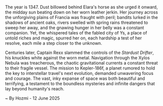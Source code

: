 
The year is 1347.  Dust billowed behind Elara's horse as she urged it onward, the midday sun beating down on her worn leather jerkin.  Her journey across the unforgiving plains of Francia was fraught with peril; bandits lurked in the shadows of ancient oaks, rivers swelled with spring rains threatened to sweep her away, and the gnawing hunger in her belly was a constant companion. Yet, the whispered tales of the fabled city of Ys, a place of untold riches and magic, spurred her on, each hardship a test of her resolve, each mile a step closer to the unknown.

Centuries later, Captain Rexx slammed the controls of the *Stardust Drifter*, his knuckles white against the worn metal.  Navigation through the Xylos Nebula was treacherous, the chaotic gravitational currents a constant threat to their fragile vessel. The mission to Kepler-186f, a planet rumored to hold the key to interstellar travel's next evolution, demanded unwavering focus and courage.  The vast, inky expanse of space was both beautiful and terrifying, a testament to the boundless mysteries and infinite dangers that lay beyond humanity's reach.

~ By Hozmi - 12 June 2025
